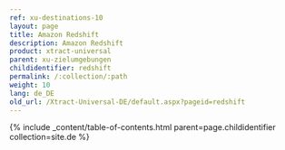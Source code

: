 ```yaml
---
ref: xu-destinations-10
layout: page
title: Amazon Redshift
description: Amazon Redshift
product: xtract-universal
parent: xu-zielumgebungen
childidentifier: redshift
permalink: /:collection/:path
weight: 10
lang: de_DE
old_url: /Xtract-Universal-DE/default.aspx?pageid=redshift
---
```



{% include _content/table-of-contents.html parent=page.childidentifier collection=site.de %}